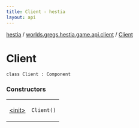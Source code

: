 ```yaml
---
title: Client - hestia
layout: api
---
```


<div class='api-docs-breadcrumbs'><a href="../../index.html">hestia</a> / <a href="../index.html">worlds.gregs.hestia.game.api.client</a> / <a href="./index.html">Client</a></div>

# Client

<div class="signature"><code><span class="keyword">class </span><span class="identifier">Client</span>&nbsp;<span class="symbol">:</span>&nbsp;<span class="identifier">Component</span></code></div>

### Constructors

<table class="api-docs-table">
<tbody>
<tr>
<td markdown="1">

<a href="-init-.html">&lt;init&gt;</a>


</td>
<td markdown="1">
<div class="signature"><code><span class="identifier">Client</span><span class="symbol">(</span><span class="symbol">)</span></code></div>

</td>
</tr>
</tbody>
</table>

